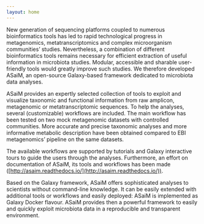```yaml
---
layout: home
---
```


New generation of sequencing platforms coupled to numerous bioinformatics tools has led to rapid technological progress in metagenomics, metatranscriptomics and complex microorganism communities’ studies. Nevertheless, a combination of different bioinformatics tools remains necessary for efficient extraction of useful information in microbiota studies. Modular, accessible and sharable user-friendly tools would greatly improve such studies. We therefore developed ASaiM, an open-source Galaxy-based framework dedicated to microbiota data analyses.

ASaiM provides an expertly selected collection of tools to exploit and visualize taxonomic and functional information from raw amplicon, metagenomic or metatranscriptomic sequences. To help the analyses, several (customizable) workflows are included. The main workflow has been tested on two mock metagenomic datasets with controlled communities. More accurate and precise taxonomic analyses and more informative metabolic description have been obtained compared to EBI metagenomics’ pipeline on the same datasets.

The available workflows are supported by tutorials and Galaxy interactive tours to guide the users through the analyses. Furthermore, an effort on documentation of ASaiM, its tools and workflows has been made ([http://asaim.readthedocs.io/](http://asaim.readthedocs.io/)). 
 
Based on the Galaxy framework, ASaiM offers sophisticated analyses to scientists without command-line knowledge. It can be easily extended with additional tools or workflows and easily deployed: ASaiM is implemented as Galaxy Docker flavour. ASaiM provides then a powerful framework to easily and quickly exploit microbiota data in a reproducible and transparent environment.
